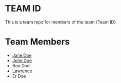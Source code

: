 # TEAM ID
This is a team repo for members of the team {Team ID} 

# Team Members

* [Jane Doe](members/janeDoe.md)
* [John Doe](members/johnDoe.md)
* Boo Doe
* [Lawrence](members/Lawrence.md)
* Er Doe
